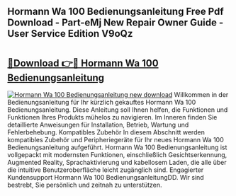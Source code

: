 ## Hormann Wa 100 Bedienungsanleitung Free Pdf Download - Part-eMj New Repair Owner Guide - User Service Edition V9oQz

# <h2><a href="http://df3sjv.blite.top/?on=Hormann+Wa+100+Bedienungsanleitung">🔗Download 👉🔴 Hormann Wa 100 Bedienungsanleitung</a></h2>

[![Hormann Wa 100 Bedienungsanleitung new download](https://i.imgur.com/lujVjoI.png)](http://df3sjv.blite.top/?on=Hormann+Wa+100+Bedienungsanleitung)
Willkommen in der Bedienungsanleitung für Ihr kürzlich gekauftes Hormann Wa 100 Bedienungsanleitung. Diese Anleitung soll Ihnen helfen, die Funktionen und Funktionen Ihres Produkts mühelos zu navigieren. Im Inneren finden Sie detaillierte Anweisungen für Installation, Betrieb, Wartung und Fehlerbehebung. Kompatibles Zubehör In diesem Abschnitt werden kompatibles Zubehör und Peripheriegeräte für Ihr neues Hormann Wa 100 Bedienungsanleitung aufgeführt. Hormann Wa 100 Bedienungsanleitung ist vollgepackt mit modernsten Funktionen, einschließlich Gesichtserkennung, Augmented Reality, Sprachaktivierung und kabellosem Laden, die alle über die intuitive Benutzeroberfläche leicht zugänglich sind. Engagierter Kundensupport Hormann Wa 100 BedienungsanleitungDD. Wir sind bestrebt, Sie persönlich und zeitnah zu unterstützen.

